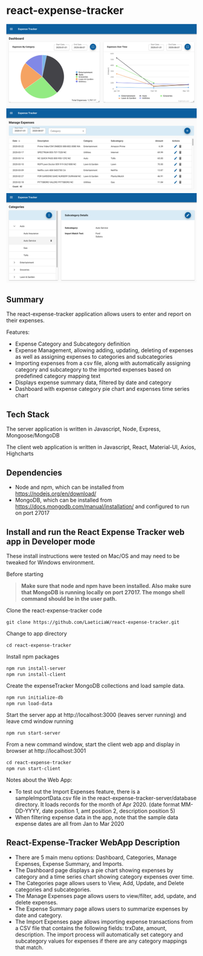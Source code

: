 # react-expense-tracker

![ScreenShot](react-expense-tracker-client/src/assets/screenshot-dashboard.png)
![ScreenShot](react-expense-tracker-client/src/assets/screenshot-expenses.png)
![ScreenShot](react-expense-tracker-client/src/assets/screenshot-categories.png)

## Summary
The react-expense-tracker application allows users to enter and report on their expenses.

Features:
* Expense Category and Subcategory definition
* Expense Management, allowing adding, updating, deleting of expenses as well as assigning expenses to categories and subcategories
* Importing expenses from a csv file, along with automatically assigning category and subcategory to the imported expenses based on predefined category mapping text
* Displays expense summary data, filtered by date and category
* Dashboard with expense category pie chart and expenses time series chart

## Tech Stack
The server application is written in Javascript, Node, Express, Mongoose/MongoDB

The client web application is written in Javascript, React, Material-UI, Axios, Highcharts

## Dependencies
* Node and npm, which can be installed from https://nodejs.org/en/download/
* MongoDB, which can be installed from https://docs.mongodb.com/manual/installation/ and configured to run on port 27017

## Install and run the React Expense Tracker web app in Developer mode

These install instructions were tested on Mac/OS and may need to be tweaked for Windows environment.

Before starting
>**Make sure that node and npm have been installed.
>Also make sure that MongoDB is running locally on port 27017.  The mongo shell command should be in the user path.**

Clone the react-expense-tracker code
```shell
git clone https://github.com/LaeticiaW/react-expense-tracker.git
```

Change to app directory
```shell
cd react-expense-tracker
```

Install npm packages
```shell
npm run install-server
npm run install-client
```

Create the expenseTracker MongoDB collections and load sample data.
```shell
npm run initialize-db
npm run load-data
```

Start the server app at http://localhost:3000 (leaves server running) and leave cmd window running
```shell
npm run start-server
```

From a new command window, start the client web app and display in browser at http://localhost:3001

```shell
cd react-expense-tracker
npm run start-client
```


Notes about the Web App:

* To test out the Import Expenses feature, there is a sampleImportData.csv file in the react-expense-tracker-server/database directory.  It loads records for the month of Apr 2020. (date format MM-DD-YYYY, date position 1, amt position 2, description position 5)
* When filtering expense data in the app, note that the sample data expense dates are all from Jan to Mar 2020

## React-Expense-Tracker WebApp Description

* There are 5 main menu options:  Dashboard, Categories, Manage Expenses, Expense Summary, and Imports.
* The Dashboard page displays a pie chart showing expenses by category and a time series chart showing category expenses over time.
* The Categories page allows users to View, Add, Update, and Delete categories and subcategories.
* The Manage Expenses page allows users to view/filter, add, update, and delete expenses.
* The Expense Summary page allows users to summarize expenses by date and category.
* The Import Expenses page allows importing expense transactions from a CSV file that contains the following fields: trxDate, amount, description.  The import process will automatically set category and subcategory values for expenses if there are any category mappings that match.
   

